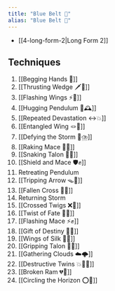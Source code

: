 ```yaml
---
title: "Blue Belt 🔵"
alias: "Blue Belt 🔵"
---
```

- [[4-long-form-2|Long Form 2]]
## Techniques
1. [[Begging Hands 🤲]]
2. [[Thrusting Wedge 🗡️🔼]]
3. [[Flashing Wings ⚡🪽]]
4. [[Hugging Pendulum 🤗🕰️]]
5. [[Repeated Devastation ↔️💥]]
6. [[Entangled Wing 🪢🪽]]
7. [[Defying the Storm 🚧⛈️]]
8. [[Raking Mace 🧹✊]]
9. [[Snaking Talon 🐍🦅]]
10. [[Shield and Mace 🛡️✊]]
11. Retreating Pendulum 
12. [[Tripping Arrow 🪤🏹]]
13. [[Fallen Cross 🍂❌]]
14. Returning Storm
15. [[Crossed Twigs ❌🌿]]
16. [[Twist of Fate  🔀🔮]]
17. [[Flashing Mace ⚡✊]]
18. [[Gift of Destiny 🎁🔮]]
19. [[Wings of Silk 🪽🧵]]
20. [[Gripping Talon 🧤🦅]]
21. [[Gathering Clouds ☁️🌩️]]
22. [[Destructive Twins 💥👯‍♂️]]
23. [[Broken Ram 💔🐏]]
24. [[Circling the Horizon ⭕🌅]]
